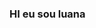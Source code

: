 <h3>HI eu sou luana</h3>
<!---
LuanaArimitsu/LuanaArimitsu is a ✨ special ✨ repository because its `README.md` (this file) appears on your GitHub profile.
You can click the Preview link to take a look at your changes.
--->

